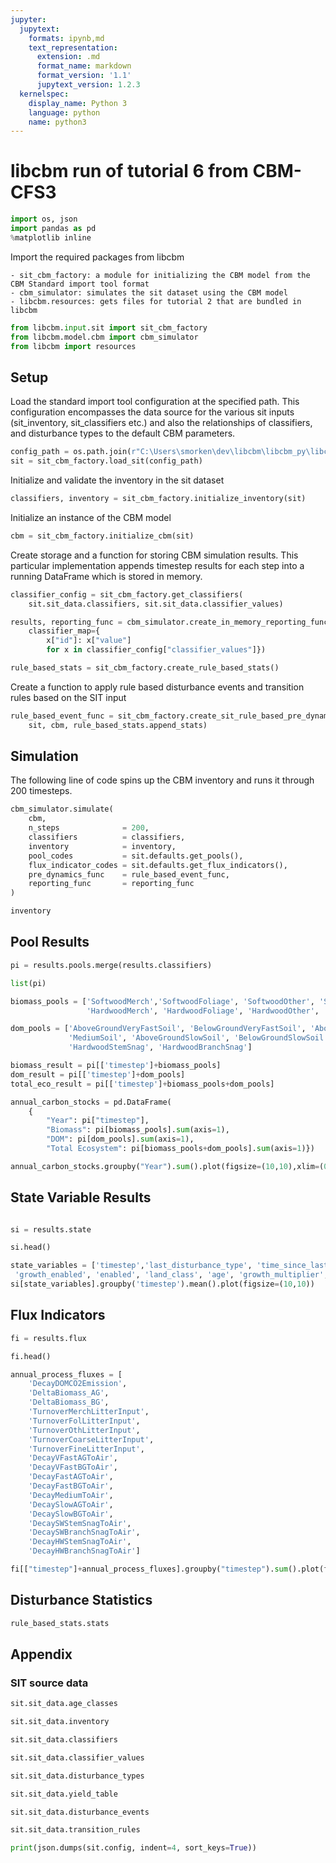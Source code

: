 ```yaml
---
jupyter:
  jupytext:
    formats: ipynb,md
    text_representation:
      extension: .md
      format_name: markdown
      format_version: '1.1'
      jupytext_version: 1.2.3
  kernelspec:
    display_name: Python 3
    language: python
    name: python3
---
```


# libcbm run of tutorial 6 from CBM-CFS3

```python
import os, json
import pandas as pd
%matplotlib inline
```

Import the required packages from libcbm
 
    - sit_cbm_factory: a module for initializing the CBM model from the CBM Standard import tool format
    - cbm_simulator: simulates the sit dataset using the CBM model
    - libcbm.resources: gets files for tutorial 2 that are bundled in libcbm

```python
from libcbm.input.sit import sit_cbm_factory
from libcbm.model.cbm import cbm_simulator
from libcbm import resources
```

## Setup
Load the standard import tool configuration at the specified path.  This configuration encompasses the data source for the various sit inputs (sit_inventory, sit_classifiers etc.) and also the relationships of classifiers, and disturbance types to the default CBM parameters.

```python
config_path = os.path.join(r"C:\Users\smorken\dev\libcbm\libcbm_py\libcbm\resources\test", "cbm3_tutorial6", "sit_config.json")
sit = sit_cbm_factory.load_sit(config_path)
```

Initialize and validate the inventory in the sit dataset

```python
classifiers, inventory = sit_cbm_factory.initialize_inventory(sit)
```

Initialize an instance of the CBM model

```python
cbm = sit_cbm_factory.initialize_cbm(sit)
```

Create storage and a function for storing CBM simulation results.  This particular implementation appends timestep results for each step into a running DataFrame which is stored in memory.

```python
classifier_config = sit_cbm_factory.get_classifiers(
    sit.sit_data.classifiers, sit.sit_data.classifier_values)

results, reporting_func = cbm_simulator.create_in_memory_reporting_func(
    classifier_map={
        x["id"]: x["value"]
        for x in classifier_config["classifier_values"]})

```

```python
rule_based_stats = sit_cbm_factory.create_rule_based_stats()
```

Create a function to apply rule based disturbance events and transition rules based on the SIT input

```python
rule_based_event_func = sit_cbm_factory.create_sit_rule_based_pre_dynamics_func(
    sit, cbm, rule_based_stats.append_stats)
```

## Simulation
The following line of code spins up the CBM inventory and runs it through 200 timesteps. 

```python
cbm_simulator.simulate(
    cbm,
    n_steps              = 200,
    classifiers          = classifiers,
    inventory            = inventory,
    pool_codes           = sit.defaults.get_pools(),
    flux_indicator_codes = sit.defaults.get_flux_indicators(),
    pre_dynamics_func    = rule_based_event_func,
    reporting_func       = reporting_func
)
```

```python
inventory
```

## Pool Results

```python
pi = results.pools.merge(results.classifiers)
```

```python
list(pi)
```

```python
biomass_pools = ['SoftwoodMerch','SoftwoodFoliage', 'SoftwoodOther', 'SoftwoodCoarseRoots', 'SoftwoodFineRoots',
                 'HardwoodMerch', 'HardwoodFoliage', 'HardwoodOther', 'HardwoodCoarseRoots', 'HardwoodFineRoots']

dom_pools = ['AboveGroundVeryFastSoil', 'BelowGroundVeryFastSoil', 'AboveGroundFastSoil', 'BelowGroundFastSoil',
             'MediumSoil', 'AboveGroundSlowSoil', 'BelowGroundSlowSoil', 'SoftwoodStemSnag', 'SoftwoodBranchSnag',
             'HardwoodStemSnag', 'HardwoodBranchSnag']

biomass_result = pi[['timestep']+biomass_pools]
dom_result = pi[['timestep']+dom_pools]
total_eco_result = pi[['timestep']+biomass_pools+dom_pools]

annual_carbon_stocks = pd.DataFrame(
    {
        "Year": pi["timestep"],
        "Biomass": pi[biomass_pools].sum(axis=1),
        "DOM": pi[dom_pools].sum(axis=1),
        "Total Ecosystem": pi[biomass_pools+dom_pools].sum(axis=1)})

annual_carbon_stocks.groupby("Year").sum().plot(figsize=(10,10),xlim=(0,160),ylim=(0,5.4e6))
```

## State Variable Results

```python

```

```python
si = results.state
```

```python
si.head()
```

```python
state_variables = ['timestep','last_disturbance_type', 'time_since_last_disturbance', 'time_since_land_class_change',
 'growth_enabled', 'enabled', 'land_class', 'age', 'growth_multiplier', 'regeneration_delay']
si[state_variables].groupby('timestep').mean().plot(figsize=(10,10))
```

## Flux Indicators

```python
fi = results.flux
```

```python
fi.head()
```

```python
annual_process_fluxes = [
    'DecayDOMCO2Emission',
    'DeltaBiomass_AG',
    'DeltaBiomass_BG',
    'TurnoverMerchLitterInput',
    'TurnoverFolLitterInput',
    'TurnoverOthLitterInput',
    'TurnoverCoarseLitterInput',
    'TurnoverFineLitterInput',
    'DecayVFastAGToAir',
    'DecayVFastBGToAir',
    'DecayFastAGToAir',
    'DecayFastBGToAir',
    'DecayMediumToAir',
    'DecaySlowAGToAir',
    'DecaySlowBGToAir',
    'DecaySWStemSnagToAir',
    'DecaySWBranchSnagToAir',
    'DecayHWStemSnagToAir',
    'DecayHWBranchSnagToAir']

```

```python
fi[["timestep"]+annual_process_fluxes].groupby("timestep").sum().plot(figsize=(15,10))
```

## Disturbance Statistics

```python
rule_based_stats.stats
```

## Appendix


### SIT source data

```python
sit.sit_data.age_classes
```

```python
sit.sit_data.inventory
```

```python
sit.sit_data.classifiers
```

```python
sit.sit_data.classifier_values
```

```python
sit.sit_data.disturbance_types
```

```python
sit.sit_data.yield_table
```

```python
sit.sit_data.disturbance_events
```

```python
sit.sit_data.transition_rules
```

```python
print(json.dumps(sit.config, indent=4, sort_keys=True))
```

```python

```
